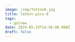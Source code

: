 ```yaml
---
image: /img/Tattoo8.jpg
title: latest-pics-8
tags:
  - galnew
date: 2024-05-22T14:56:00.000Z
draft: false
---
```

